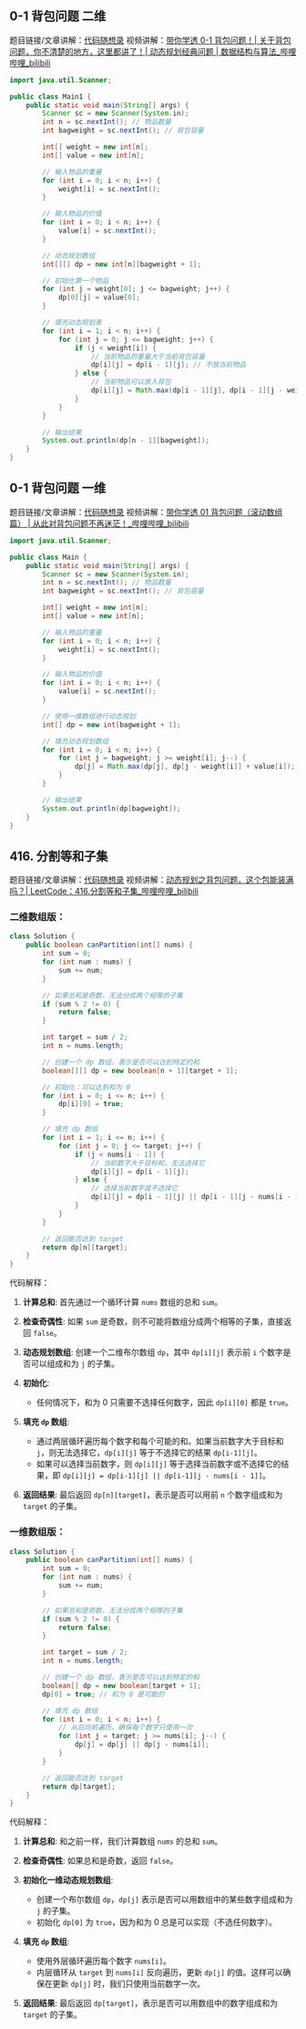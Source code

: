 ## 0-1 背包问题 二维

题目链接/文章讲解：[代码随想录](https://programmercarl.com/%E8%83%8C%E5%8C%85%E7%90%86%E8%AE%BA%E5%9F%BA%E7%A1%8001%E8%83%8C%E5%8C%85-1.html)
视频讲解：[带你学透 0-1 背包问题！| 关于背包问题，你不清楚的地方，这里都讲了！| 动态规划经典问题 | 数据结构与算法\_哔哩哔哩\_bilibili](https://www.bilibili.com/video/BV1cg411g7Y6)

```java
import java.util.Scanner;

public class Main1 {
    public static void main(String[] args) {
        Scanner sc = new Scanner(System.in);
        int n = sc.nextInt(); // 物品数量
        int bagweight = sc.nextInt(); // 背包容量

        int[] weight = new int[n];
        int[] value = new int[n];

        // 输入物品的重量
        for (int i = 0; i < n; i++) {
            weight[i] = sc.nextInt();
        }

        // 输入物品的价值
        for (int i = 0; i < n; i++) {
            value[i] = sc.nextInt();
        }

        // 动态规划数组
        int[][] dp = new int[n][bagweight + 1];

        // 初始化第一个物品
        for (int j = weight[0]; j <= bagweight; j++) {
            dp[0][j] = value[0];
        }

        // 填充动态规划表
        for (int i = 1; i < n; i++) {
            for (int j = 0; j <= bagweight; j++) {
                if (j < weight[i]) {
                    // 当前物品的重量大于当前背包容量
                    dp[i][j] = dp[i - 1][j]; // 不放当前物品
                } else {
                    // 当前物品可以放入背包
                    dp[i][j] = Math.max(dp[i - 1][j], dp[i - 1][j - weight[i]] + value[i]);
                }
            }
        }

        // 输出结果
        System.out.println(dp[n - 1][bagweight]);
    }
}

```

## 0-1 背包问题 一维

题目链接/文章讲解：[代码随想录](https://programmercarl.com/%E8%83%8C%E5%8C%85%E7%90%86%E8%AE%BA%E5%9F%BA%E7%A1%8001%E8%83%8C%E5%8C%85-2.html)
视频讲解：[带你学透 01 背包问题（滚动数组篇） | 从此对背包问题不再迷茫！\_哔哩哔哩\_bilibili](https://www.bilibili.com/video/BV1BU4y177kY)

```java
import java.util.Scanner;

public class Main {
    public static void main(String[] args) {
        Scanner sc = new Scanner(System.in);
        int n = sc.nextInt(); // 物品数量
        int bagweight = sc.nextInt(); // 背包容量

        int[] weight = new int[n];
        int[] value = new int[n];

        // 输入物品的重量
        for (int i = 0; i < n; i++) {
            weight[i] = sc.nextInt();
        }

        // 输入物品的价值
        for (int i = 0; i < n; i++) {
            value[i] = sc.nextInt();
        }

        // 使用一维数组进行动态规划
        int[] dp = new int[bagweight + 1];

        // 填充动态规划数组
        for (int i = 0; i < n; i++) {
            for (int j = bagweight; j >= weight[i]; j--) {
                dp[j] = Math.max(dp[j], dp[j - weight[i]] + value[i]);
            }
        }

        // 输出结果
        System.out.println(dp[bagweight]);
    }
}
```

## 416. 分割等和子集

题目链接/文章讲解：[代码随想录](https://programmercarl.com/0416.%E5%88%86%E5%89%B2%E7%AD%89%E5%92%8C%E5%AD%90%E9%9B%86.html)
视频讲解：[动态规划之背包问题，这个包能装满吗？| LeetCode：416.分割等和子集\_哔哩哔哩\_bilibili](https://www.bilibili.com/video/BV1rt4y1N7jE)

### **二维数组版：**

```java
class Solution {
    public boolean canPartition(int[] nums) {
        int sum = 0;
        for (int num : nums) {
            sum += num;
        }

        // 如果总和是奇数，无法分成两个相等的子集
        if (sum % 2 != 0) {
            return false;
        }

        int target = sum / 2;
        int n = nums.length;

        // 创建一个 dp 数组，表示是否可以达到特定的和
        boolean[][] dp = new boolean[n + 1][target + 1];

        // 初始化：可以达到和为 0
        for (int i = 0; i <= n; i++) {
            dp[i][0] = true;
        }

        // 填充 dp 数组
        for (int i = 1; i <= n; i++) {
            for (int j = 0; j <= target; j++) {
                if (j < nums[i - 1]) {
                    // 当前数字大于目标和，无法选择它
                    dp[i][j] = dp[i - 1][j];
                } else {
                    // 选择当前数字或不选择它
                    dp[i][j] = dp[i - 1][j] || dp[i - 1][j - nums[i - 1]];
                }
            }
        }

        // 返回能否达到 target
        return dp[n][target];
    }
}
```

代码解释：

1. **计算总和**: 首先通过一个循环计算 `nums` 数组的总和 `sum`。

2. **检查奇偶性**: 如果 `sum` 是奇数，则不可能将数组分成两个相等的子集，直接返回 `false`。

3. **动态规划数组**: 创建一个二维布尔数组 `dp`，其中 `dp[i][j]` 表示前 `i` 个数字是否可以组成和为 `j` 的子集。

4. **初始化**:

   - 任何情况下，和为 0 只需要不选择任何数字，因此 `dp[i][0]` 都是 `true`。

5. **填充 `dp` 数组**:

   - 通过两层循环遍历每个数字和每个可能的和。如果当前数字大于目标和 `j`，则无法选择它，`dp[i][j]` 等于不选择它的结果 `dp[i-1][j]`。
   - 如果可以选择当前数字，则 `dp[i][j]` 等于选择当前数字或不选择它的结果，即 `dp[i][j] = dp[i-1][j] || dp[i-1][j - nums[i - 1]]`。

6. **返回结果**: 最后返回 `dp[n][target]`，表示是否可以用前 `n` 个数字组成和为 `target` 的子集。

### **一维数组版：**

```java
class Solution {
    public boolean canPartition(int[] nums) {
        int sum = 0;
        for (int num : nums) {
            sum += num;
        }

        // 如果总和是奇数，无法分成两个相等的子集
        if (sum % 2 != 0) {
            return false;
        }

        int target = sum / 2;
        int n = nums.length;

        // 创建一个 dp 数组，表示是否可以达到特定的和
        boolean[] dp = new boolean[target + 1];
        dp[0] = true; // 和为 0 是可能的

        // 填充 dp 数组
        for (int i = 0; i < n; i++) {
            // 从后向前遍历，确保每个数字只使用一次
            for (int j = target; j >= nums[i]; j--) {
                dp[j] = dp[j] || dp[j - nums[i]];
            }
        }

        // 返回能否达到 target
        return dp[target];
    }
}
```

代码解释：

1. **计算总和**: 和之前一样，我们计算数组 `nums` 的总和 `sum`。

2. **检查奇偶性**: 如果总和是奇数，返回 `false`。

3. **初始化一维动态规划数组**:

   - 创建一个布尔数组 `dp`，`dp[j]` 表示是否可以用数组中的某些数字组成和为 `j` 的子集。
   - 初始化 `dp[0]` 为 `true`，因为和为 0 总是可以实现（不选任何数字）。

4. **填充 `dp` 数组**:

   - 使用外层循环遍历每个数字 `nums[i]`。
   - 内层循环从 `target` 到 `nums[i]` 反向遍历，更新 `dp[j]` 的值。这样可以确保在更新 `dp[j]` 时，我们只使用当前数字一次。

5. **返回结果**: 最后返回 `dp[target]`，表示是否可以用数组中的数字组成和为 `target` 的子集。
